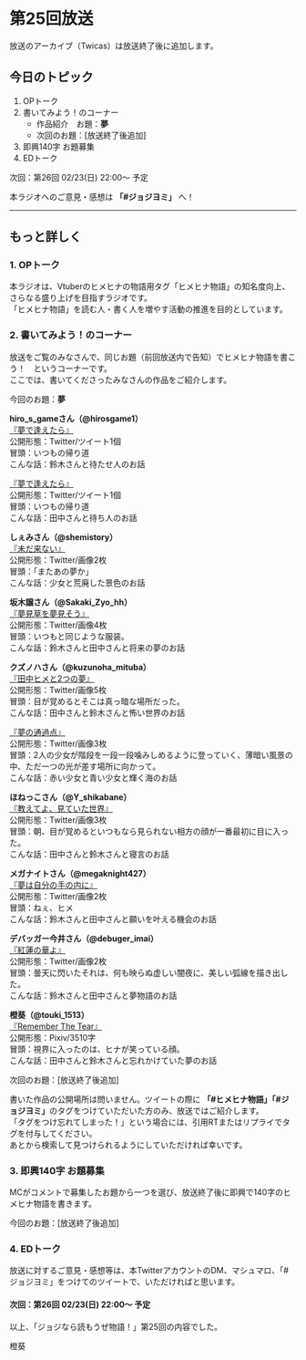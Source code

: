 # 第25回放送

放送のアーカイブ（Twicas）は放送終了後に追加します。  

## 今日のトピック
1. OPトーク
1. 書いてみよう！のコーナー
    - 作品紹介　お題：<b>夢</b>
    - 次回のお題：<b></b>[放送終了後追加]
1. 即興140字 お題募集
1. EDトーク

次回：第26回 02/23(日) 22:00～ 予定  

本ラジオへのご意見・感想は **「#ジョジヨミ」** へ！

---

## もっと詳しく
### 1. OPトーク

本ラジオは、Vtuberのヒメヒナの物語用タグ「ヒメヒナ物語」の知名度向上、さらなる盛り上げを目指すラジオです。  
「ヒメヒナ物語」を読む人・書く人を増やす活動の推進を目的としています。  

### 2. 書いてみよう！のコーナー
放送をご覧のみなさんで、同じお題（前回放送内で告知）でヒメヒナ物語を書こう！　というコーナーです。  
ここでは、書いてくださったみなさんの作品をご紹介します。

今回のお題：<b>夢</b>

**hiro_s_gameさん（@hirosgame1）**  
[『夢で逢えたら』](https://twitter.com/hirosgame1/status/1227623777795633152?s=20)  
公開形態：Twitter/ツイート1個  
冒頭：いつもの帰り道  
こんな話：鈴木さんと待たせ人のお話  

[『夢で逢えたら』](https://twitter.com/hirosgame1/status/1227623783801872384?s=20)  
公開形態：Twitter/ツイート1個  
冒頭：いつもの帰り道  
こんな話：田中さんと待ち人のお話  

**しぇみさん（@shemistory）**  
[『未だ来ない』](https://twitter.com/shemistory/status/1227807006024617984?s=20)  
公開形態：Twitter/画像2枚  
冒頭：「またあの夢か」  
こんな話：少女と荒廃した景色のお話  

**坂木譲さん（@Sakaki_Zyo_hh）**  
[『夢見草を夢見そう』](https://twitter.com/Sakaki_Zyo_hh/status/1228493082246598657?s=20)  
公開形態：Twitter/画像4枚  
冒頭：いつもと同じような服装。  
こんな話：鈴木さんと田中さんと将来の夢のお話  

**クズノハさん（@kuzunoha_mituba）**  
[『田中ヒメと2つの夢』](https://twitter.com/kuzunoha_mituba/status/1228767350427541504?s=20)  
公開形態：Twitter/画像5枚  
冒頭：目が覚めるとそこは真っ暗な場所だった。  
こんな話：田中さんと鈴木さんと怖い世界のお話  

[『夢の通過点』](https://twitter.com/kuzunoha_mituba/status/1228771048297885696?s=20)  
公開形態：Twitter/画像3枚  
冒頭：2人の少女が階段を一段一段噛みしめるように登っていく、薄暗い風景の中、ただ一つの光が差す場所に向かって。  
こんな話：赤い少女と青い少女と輝く海のお話  

**ほねっこさん（@Y_shikabane）**  
[『教えてよ、見ていた世界』](https://twitter.com/Y_shikabane/status/1228878007063855104?s=20)  
公開形態：Twitter/画像3枚  
冒頭：朝、目が覚めるといつもなら見られない相方の顔が一番最初に目に入った。  
こんな話：田中さんと鈴木さんと寝言のお話  

**メガナイトさん（@megaknight427）**  
[『夢は自分の手の内に』](https://twitter.com/megaknight427/status/1228926421042548736?s=20)  
公開形態：Twitter/画像2枚  
冒頭：ねぇ、ヒメ  
こんな話：鈴木さんと田中さんと願いを叶える機会のお話

**デバッガー今井さん（@debuger_imai）**  
[『紅蓮の華よ』](https://twitter.com/debuger_imai/status/1228932239511015424?s=20)  
公開形態：Twitter/画像2枚  
冒頭：曇天に閃いたそれは、何も映らぬ虚しい闇夜に、美しい弧線を描き出した。  
こんな話：鈴木さんと田中さんと夢物語のお話  

**橙葵（@touki_1513）**  
[『Remember The Tear』](https://twitter.com/touki_1513/status/1228970257722691586?s=20)  
公開形態：Pixiv/3510字  
冒頭：視界に入ったのは、ヒナが笑っている顔。  
こんな話：田中さんと鈴木さんと忘れかけていた夢のお話  


次回のお題：<b></b>[放送終了後追加]

書いた作品の公開場所は問いません。ツイートの際に <b>「#ヒメヒナ物語」「#ジョジヨミ」</b>のタグをつけていただいた方のみ、放送ではご紹介します。  
「タグをつけ忘れてしまった！」という場合には、引用RTまたはリプライでタグを付与してください。  
あとから検索して見つけられるようにしていただければ幸いです。  

### 3. 即興140字 お題募集
MCがコメントで募集したお題から一つを選び、放送終了後に即興で140字のヒメヒナ物語を書きます。

今回のお題：[放送終了後追加]

### 4. EDトーク

放送に対するご意見・感想等は、本TwitterアカウントのDM、マシュマロ、「#ジョジヨミ」をつけてのツイートで、いただければと思います。

#### 次回：第26回 02/23(日) 22:00～ 予定  

以上、「ジョジなら読もうぜ物語！」第25回の内容でした。

橙葵
